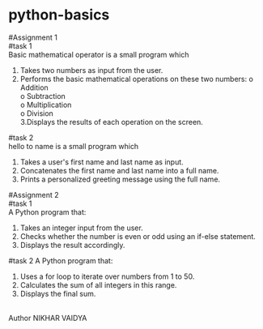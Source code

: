# python-basics

#Assignment 1  
#task 1  
Basic mathematical operator is a small program which 
1.  Takes two numbers as input from the user.
2.  Performs the basic mathematical operations on these two numbers:
    o	Addition  
    o	Subtraction  
    o	Multiplication  
    o	Division  
3.Displays the results of each operation on the screen.

#task 2  
hello to name is a small program which  
1.  Takes a user's first name and last name as input.  
2.  Concatenates the first name and last name into a full name.  
3.  Prints a personalized greeting message using the full name.  

#Assignment 2  
#task 1  
A Python program that:
1. 	Takes an integer input from the user.
2. 	Checks whether the number is even or odd using an if-else statement.
3. 	Displays the result accordingly.

#task 2
A Python program that:
1.   Uses a for loop to iterate over numbers from 1 to 50.
2.   Calculates the sum of all integers in this range.
3.   Displays the final sum.


 <br> Author NIKHAR VAIDYA
 
 
